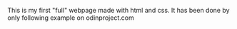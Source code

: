 This is my first "full" webpage made with html and css.
It has been done by only following example on odinproject.com